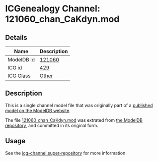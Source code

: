 # ICGenealogy Channel: 121060\_chan\_CaKdyn.mod

## Details

Name | Description
---- | -----------
ModelDB id | [121060](http://senselab.med.yale.edu/ModelDB/ShowModel.cshtml?model=121060)
ICG id | [429](http://icg.neurotheory.ox.ac.uk/channels/other/429)
ICG Class | [Other](http://icg.neurotheory.ox.ac.uk/channels/other)

## Description

This is a single channel model file that was originally part of a [published model on the ModelDB website](http://senselab.med.yale.edu/mModelDB/ShowModel.cshtml?model=121060).

The file [121060\_chan\_CaKdyn.mod](121060_chan_CaKdyn.mod) was extrated from [the ModelDB repository](http://senselab.med.yale.edu/ModelDB/ShowModel.cshtml?model=121060), and committed in its original form.

## Usage

See the [icg-channel super-repository](https://github.com/icgenealogy/icg-channels) for more information.